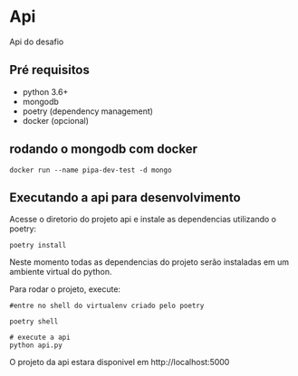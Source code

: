 # Api

Api do desafio 

## Pré requisitos

- python 3.6+ 
- mongodb 
- poetry (dependency management)
- docker (opcional)

## rodando o mongodb com docker

```
docker run --name pipa-dev-test -d mongo

```

## Executando a api para desenvolvimento

Acesse o diretorio do projeto api e instale as dependencias utilizando o poetry:

```
poetry install

```

Neste momento todas as dependencias do projeto serão instaladas em um ambiente virtual do python. 

Para rodar o projeto, execute: 

```
#entre no shell do virtualenv criado pelo poetry

poetry shell

# execute a api
python api.py

```

O projeto da api estara disponivel em http://localhost:5000







